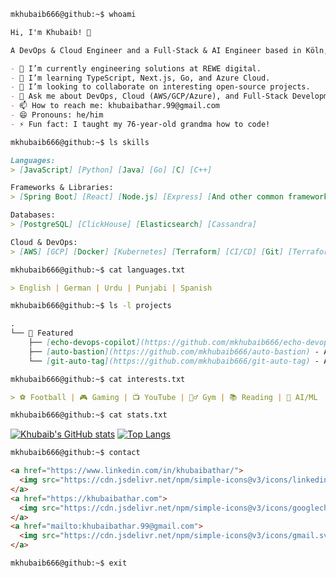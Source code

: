 ```bash
mkhubaib666@github:~$ whoami
```

```markdown
Hi, I'm Khubaib! 👋

A DevOps & Cloud Engineer and a Full-Stack & AI Engineer based in Köln, Germany. I'm passionate about building scalable infrastructure and intelligent applications.

- 🔭 I’m currently engineering solutions at REWE digital.
- 🌱 I’m learning TypeScript, Next.js, Go, and Azure Cloud.
- 👯 I’m looking to collaborate on interesting open-source projects.
- 💬 Ask me about DevOps, Cloud (AWS/GCP/Azure), and Full-Stack Development.
- 📫 How to reach me: khubaibathar.99@gmail.com
- 😄 Pronouns: he/him
- ⚡ Fun fact: I taught my 76-year-old grandma how to code!
```

```bash
mkhubaib666@github:~$ ls skills
```

```markdown
Languages:
> [JavaScript] [Python] [Java] [Go] [C] [C++]

Frameworks & Libraries:
> [Spring Boot] [React] [Node.js] [Express] [And other common frameworks]

Databases:
> [PostgreSQL] [ClickHouse] [Elasticsearch] [Cassandra]

Cloud & DevOps:
> [AWS] [GCP] [Docker] [Kubernetes] [Terraform] [CI/CD] [Git] [Terraform] [IaaS] [PaaS] [SaaS]
```

```bash
mkhubaib666@github:~$ cat languages.txt
```

```markdown
> English | German | Urdu | Punjabi | Spanish
```

```bash
mkhubaib666@github:~$ ls -l projects
```

```markdown
.
└── 🚀 Featured
    ├── [echo-devops-copilot](https://github.com/mkhubaib666/echo-devops-copilot) - An intelligent DevOps copilot to streamline workflows.
    ├── [auto-bastion](https://github.com/mkhubaib666/auto-bastion) - A CLI tool to automate bastion host management on AWS.
    └── [git-auto-tag](https://github.com/mkhubaib666/git-auto-tag) - Automates semantic versioning and Git tagging.
```

```bash
mkhubaib666@github:~$ cat interests.txt
```

```markdown
> ⚽️ Football | 🎮 Gaming | 📺 YouTube | 🏋️‍♂️ Gym | 📚 Reading | 🤖 AI/ML
```

```bash
mkhubaib666@github:~$ cat stats.txt
```

[![Khubaib's GitHub stats](https://github-readme-stats.vercel.app/api?username=mkhubaib666&show_icons=true&theme=radical&rank_icon=github)](https://github.com/anuraghazra/github-readme-stats)
[![Top Langs](https://github-readme-stats.vercel.app/api/top-langs/?username=mkhubaib666&layout=compact&theme=radical)](https://github.com/anuraghazra/github-readme-stats)

```bash
mkhubaib666@github:~$ contact
```

```markdown
<a href="https://www.linkedin.com/in/khubaibathar/">
  <img src="https://cdn.jsdelivr.net/npm/simple-icons@v3/icons/linkedin.svg" alt="linkedin" height="40">
</a>
<a href="https://khubaibathar.com">
  <img src="https://cdn.jsdelivr.net/npm/simple-icons@v3/icons/googlechrome.svg" alt="website" height="40">
</a>
<a href="mailto:khubaibathar.99@gmail.com">
  <img src="https://cdn.jsdelivr.net/npm/simple-icons@v3/icons/gmail.svg" alt="gmail" height="40">
</a>
```

```bash
mkhubaib666@github:~$ exit
```
